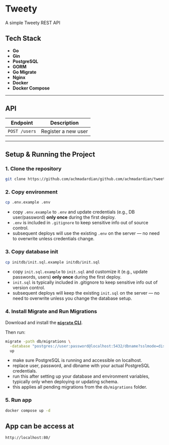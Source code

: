 # Tweety

A simple Tweety REST API

## Tech Stack

- **Go**
- **Gin**
- **PostgreSQL**
- **GORM**
- **Go Migrate**
- **Nginx**
- **Docker**
- **Docker Compose**

---

## API

| Endpoint      | Description         |
| ------------- | ------------------- |
| `POST /users` | Register a new user |

---

## Setup & Running the Project

### 1. Clone the repository

```bash
git clone https://github.com/achmadardian/github.com/achmadardian/tweety.git
```

### 2. Copy environment

```bash
cp .env.example .env
```

- copy `.env.example` to `.env` and update credentials (e.g., DB user/password) **only once** during the first deploy.
- `.env` is included in `.gitignore` to keep sensitive info out of source control.
- subsequent deploys will use the existing `.env` on the server — no need to overwrite unless credentials change.

### 3. Copy database init

```bash
cp initdb/init.sql.example initdb/init.sql
```

- copy `init.sql.example` to `init.sql` and customize it (e.g., update passwords, users) **only once** during the first deploy.
- `init.sql` is typically included in .gitignore to keep sensitive info out of version control.
- subsequent deploys will keep the existing `init.sql` on the server — no need to overwrite unless you change the database setup.

### 4. Install Migrate and Run Migrations

Download and install the [**`migrate` CLI**](https://github.com/golang-migrate/migrate#installation).

Then run:

```bash
migrate -path db/migrations \
  -database "postgres://user:password@localhost:5432/dbname?sslmode=disable" \
  up
```

- make sure PostgreSQL is running and accessible on localhost.
- replace user, password, and dbname with your actual PostgreSQL credentials.
- run this after setting up your database and environment variables, typically only when deploying or updating schema.
- this applies all pending migrations from the `db/migrations` folder.

### 5. Run app

```bash
docker compose up -d
```

## App can be access at

```bash
http://localhost:80/
```
